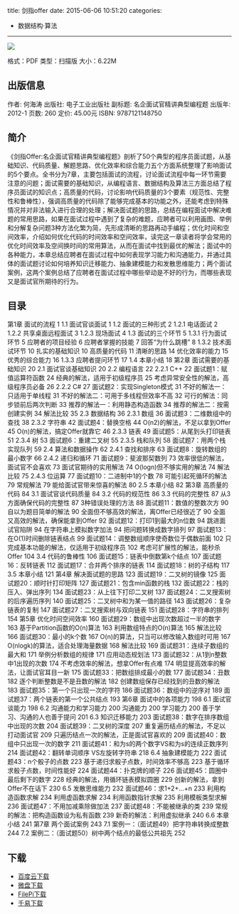 title: 剑指offer
date: 2015-06-06 10:51:20
categories:
 - 数据结构·算法
---

![](http://img4.douban.com/lpic/s7038106.jpg)

格式：PDF
类型：扫描版
大小：6.22M

<!--more-->

## 出版信息 ##

作者: 何海涛 
出版社: 电子工业出版社
副标题: 名企面试官精讲典型编程题
出版年: 2012-1
页数: 260
定价: 45.00元
ISBN: 9787121148750

## 简介 ##

《剑指Offer:名企面试官精讲典型编程题》剖析了50个典型的程序员面试题，从基础知识、代码质量、解题思路、优化效率和综合能力五个方面系统整理了影响面试的5个要点。全书分为7章，主要包括面试的流程，讨论面试流程中每一环节需要注意的问题；面试需要的基础知识，从编程语言、数据结构及算法三方面总结了程序员面试的知识点；高质量的代码，讨论影响代码质量的3个要素（规范性、完整性和鲁棒性），强调高质量的代码除了能够完成基本的功能之外，还能考虑到特殊情况并对非法输入进行合理的处理；解决面试题的思路，总结在编程面试中解决难题的常用思路，如果在面试过程中遇到了复杂的难题，应聘者可以利用画图、举例和分解复杂问题3种方法化繁为简，先形成清晰的思路再动手编程；优化时间和空间效率，介绍如何优化代码的时间效率和空间效率，读完这一章读者将学会常用的优化时间效率及空间换时间的常用算法，从而在面试中找到最优的解法；面试中的各种能力，本章总结应聘者在面试过程中如何表现学习能力和沟通能力，并通过具体的面试题讨论如何培养知识迁移能力、抽象建模能力和发散思维能力；两个面试案例，这两个案例总结了应聘者在面试过程中哪些举动是不好的行为，而哪些表现又是面试官所期待的行为。

## 目录 ##

第1章 面试的流程 1
1.1 面试官谈面试 1
1.2 面试的三种形式 2
1.2.1 电话面试 2
1.2.2 共享桌面远程面试 3
1.2.3 现场面试 4
1.3 面试的三个环节 5
1.3.1 行为面试环节 5
应聘者的项目经验 6
应聘者掌握的技能 7
回答“为什么跳槽” 8
1.3.2 技术面试环节 10
扎实的基础知识 10
高质量的代码 11
清晰的思路 14
优化效率的能力 15
优秀的综合能力 16
1.3.3 应聘者提问环节 17
1.4 本章小结 18
第2章 面试需要的基础知识 20
2.1 面试官谈基础知识 20
2.2 编程语言 22
2.2.1 C++ 22
面试题1：赋值运算符函数 24
经典的解法，适用于初级程序员 25
考虑异常安全性的解法，高级程序员必备 26
2.2.2 C# 27
面试题2：实现Singleton模式 31
不好的解法一：只适用于单线程 31
不好的解法二：可用于多线程但效率不高 32
可行的解法：同步锁前后两次判断 33
推荐的解法一：利用静态构造函数 34
推荐的解法二：按需创建实例 34
解法比较 35
2.3 数据结构 36
2.3.1 数组 36
面试题3：二维数组中的查找 38
2.3.2 字符串 42
面试题4：替换空格 44
O(n2)的解法，不足以拿到Offer 45
O(n)的解法，搞定Offer就靠它 46
2.3.3 链表 49
面试题5：从尾到头打印链表 51
2.3.4 树 53
面试题6：重建二叉树 55
2.3.5 栈和队列 58
面试题7：用两个栈实现队列 59
2.4 算法和数据操作 62
2.4.1 查找和排序 63
面试题8：旋转数组的最小数字 66
2.4.2 递归和循环 71
面试题9：斐波那契数列 73
效率很低的解法，面试官不会喜欢 73
面试官期待的实用解法 74
O(logn)但不够实用的解法 74
解法比较 75
2.4.3 位运算 77
面试题10：二进制中1的个数 78
可能引起死循环的解法 79
常规解法 79
能给面试官带来惊喜的解法 80
2.5 本章小结 82
第3章 高质量的代码 84
3.1 面试官谈代码质量 84
3.2 代码的规范性 86
3.3 代码的完整性 87
从3方面确保代码的完整性 87
3种错误处理的方法 88
面试题11：数值的整数次方 90
自以为题目简单的解法 90
全面但不够高效的解法，离Offer已经很近了 90
全面又高效的解法，确保能拿到Offer 92
面试题12：打印1到最大的n位数 94
跳进面试官陷阱 94
在字符串上模拟数字加法 94
把问题转换成数字排列 97
面试题13：在O(1)时间删除链表结点 99
面试题14：调整数组顺序使奇数位于偶数前面 102
只完成基本功能的解法，仅适用于初级程序员 102
考虑可扩展性的解法，能秒杀Offer 104
3.4 代码的鲁棒性 106
面试题15：链表中倒数第k个结点 107
面试题16：反转链表 112
面试题17：合并两个排序的链表 114
面试题18：树的子结构 117
3.5 本章小结 121
第4章 解决面试题的思路 123
面试题19：二叉树的镜像 125
面试题20：顺时针打印矩阵 127
面试题21：包含min函数的栈 132
面试题22：栈的压入、弹出序列 134
面试题23：从上往下打印二叉树 137
面试题24：二叉搜索树的后序遍历序列 140
面试题25：二叉树中和为某一值的路径 143
面试题26：复杂链表的复制 147
面试题27：二叉搜索树与双向链表 151
面试题28：字符串的排列 154
第5章 优化时间空间效率 160
面试题29：数组中出现次数超过一半的数字 163
基于Partition函数的O(n)算法 163
利用数组特点的O(n)算法 165
解法比较 166
面试题30：最小的k个数 167
O(n)的算法，只当可以修改输入数组时可用 167
O(nlogk)的算法，适合处理海量数据 168
解法比较 169
面试题31：连续子数组的最大和 171
举例分析数组的规律 171
应用动态规划法 173
面试题32：从1到n整数中1出现的次数 174
不考虑效率的解法，想拿Offer有点难 174
明显提高效率的解法，让面试官耳目一新 175
面试题33：把数组排成最小的数 177
面试题34：丑数 182
逐个判断整数是不是丑数的解法 182
创建数组保存已经找到的丑数的解法 183
面试题35：第一个只出现一次的字符 186
面试题36：数组中的逆序对 189
面试题37：两个链表的第一个公共结点 193
第6章 面试中的各项能力 198
6.1 面试官谈能力 198
6.2 沟通能力和学习能力 200
沟通能力 200
学习能力 200
善于学习、沟通的人也善于提问 201
6.3 知识迁移能力 203
面试题38：数字在排序数组中出现的次数 204
面试题39：二叉树的深度 207
重复遍历结点的解法，不足以打动面试官 209
只遍历结点一次的解法，正是面试官喜欢的 209
面试题40：数组中只出现一次的数字 211
面试题41：和为s的两个数字VS和为s的连续正数序列 214
面试题42：翻转单词顺序 VS左旋转字符串 218
6.4 抽象建模能力 222
面试题43：n个骰子的点数 223
基于递归求骰子点数，时间效率不够高 223
基于循环求骰子点数，时间性能好 224
面试题44：扑克牌的顺子 226
面试题45：圆圈中最后剩下的数字 228
经典的解法，用循环链表模拟圆圈 229
创新的解法，拿到Offer不在话下 230
6.5 发散思维能力 232
面试题46：求1+2+…+n 233
利用构造函数求解 234
利用虚函数求解 234
利用函数指针求解 235
利用模板类型求解 236
面试题47：不用加减乘除做加法 237
面试题48：不能被继承的类 239
常规的解法：把构造函数设为私有函数 239
新奇的解法：利用虚拟继承 240
6.6 本章小结 241
第7章 两个面试案例 243
7.1 案例一：（面试题49）把字符串转换成整数 244
7.2 案例二：（面试题50）树中两个结点的最低公共祖先 252

## 下载 ##

+ [百度云下载](http://pan.baidu.com/s/1mgMZcIs)
+ [微盘下载](http://vdisk.weibo.com/s/aADaW4YREZybF)
+ [FilePi下载](http://filepi.com/i/iEJHmRy)
+ [千易下载](http://1000eb.com/1hwfj)
